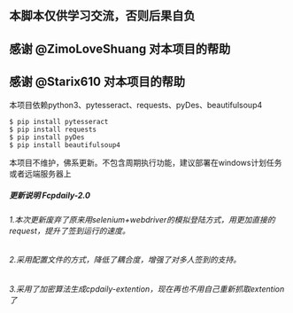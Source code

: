 
## 本脚本仅供学习交流，否则后果自负
## 感谢 @ZimoLoveShuang 对本项目的帮助
## 感谢 @Starix610 对本项目的帮助

本项目依赖python3、pytesseract、requests、pyDes、beautifulsoup4

    $ pip install pytesseract
    $ pip install requests
    $ pip install pyDes
    $ pip install beautifulsoup4

本项目不维护，佛系更新。不包含周期执行功能，建议部署在windows计划任务或者远端服务器上  
  

##### 更新说明 Fcpdaily-2.0
###### 1.本次更新废弃了原来用selenium+webdriver的模拟登陆方式，用更加直接的request，提升了签到运行的速度。
###### 2.采用配置文件的方式，降低了耦合度，增强了对多人签到的支持。
###### 3.采用了加密算法生成cpdaily-extention，现在再也不用自己重新抓取extention了
 
